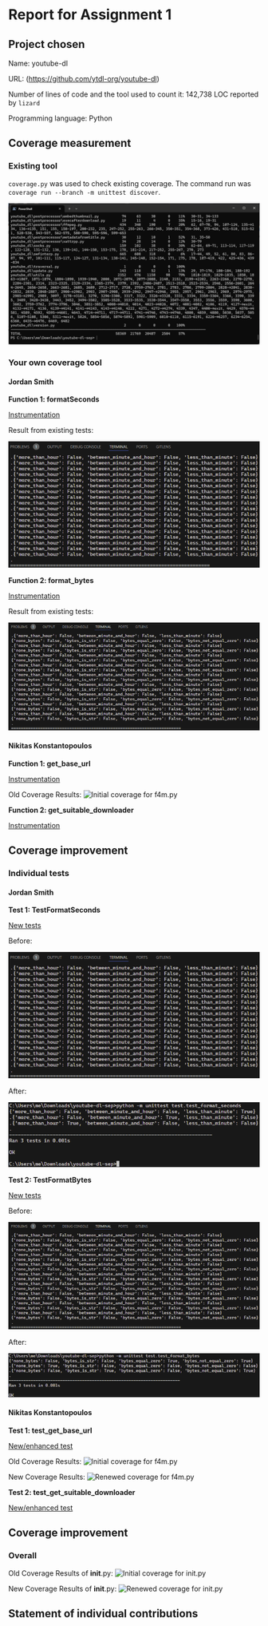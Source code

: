 ﻿# Report for Assignment 1

## Project chosen

Name: youtube-dl

URL: (https://github.com/ytdl-org/youtube-dl)

Number of lines of code and the tool used to count it: 142,738 LOC reported by `lizard`

Programming language: Python

## Coverage measurement

### Existing tool

`coverage.py` was used to check existing coverage. The command run was `coverage run --branch -m unittest discover`.

![Coverage report before changes](coverage_before.png)

### Your own coverage tool

<The following is supposed to be repeated for each group member>

#### Jordan Smith

**Function 1: formatSeconds**

[Instrumentation](https://github.com/rubellyte/youtube-dl-sep/commit/c11880381c947136ba251914cf5b943dfa331675)

Result from existing tests:

![Instrumentation result from existing tests](coverage_format_seconds_before.png)

**Function 2: format_bytes**

[Instrumentation](https://github.com/rubellyte/youtube-dl-sep/commit/9a24bc632543ca3642759776b3113a0989fccc6a)

Result from existing tests:

![Instrumentation result from existing tests](coverage_format_bytes_before.png)

#### Nikitas Konstantopoulos

**Function 1: get_base_url**

[Instrumentation](https://github.com/rubellyte/youtube-dl-sep/commit/fe2c02649b2105fcf4fe2cfa45de8182aa6f23e4)

Old Coverage Results:
![Initial coverage for f4m.py](inital_coverage_f4m.png)

**Function 2: get_suitable_downloader**

[Instrumentation](https://github.com/rubellyte/youtube-dl-sep/commit/fe2c02649b2105fcf4fe2cfa45de8182aa6f23e4)

## Coverage improvement

### Individual tests

<The following is supposed to be repeated for each group member>

#### Jordan Smith

**Test 1: TestFormatSeconds**

[New tests](https://github.com/rubellyte/youtube-dl-sep/commit/2a1cfe97089a3b40f4b36de4784cba7fcf5add2a)

Before:

![Instrumentation result from existing tests](coverage_format_seconds_before.png)

After:

![Instrumentation result from new tests](coverage_format_seconds_after.png)

**Test 2: TestFormatBytes**

[New tests](https://github.com/rubellyte/youtube-dl-sep/commit/f9d8f719a5c0a8c13c8a63223d5db1d28681628d)

Before:

![Instrumentation result from existing tests](coverage_format_bytes_before.png)

After:

![Instrumentation result from new tests](coverage_format_bytes_after.png)

#### Nikitas Konstantopoulos

**Test 1: test_get_base_url**

[New/enhanced test](https://github.com/rubellyte/youtube-dl-sep/commit/4608aad7a7522b296174b4c56d66adfac6fc20ee)

Old Coverage Results:
![Initial coverage for f4m.py](inital_coverage_f4m.png)

New Coverage Results:
![Renewed coverage for f4m.py](final_coverage_f4m.png)

**Test 2: test_get_suitable_downloader**

[New/enhanced test](https://github.com/rubellyte/youtube-dl-sep/commit/4608aad7a7522b296174b4c56d66adfac6fc20ee)

## Coverage improvement

### Overall

Old Coverage Results of __init__.py:
![Initial coverage for __init__.py](inital_coverage_init_.png)

New Coverage Results of __init__.py:
![Renewed coverage for __init__.py](final_coverage_init_.png)

## Statement of individual contributions

<Write what each group member did>
